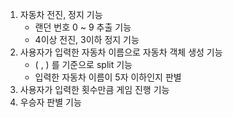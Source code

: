

1. 자동차 전진, 정지 기능
    * 랜던 번호 0 ~ 9 추출 기능
    * 4이상 전진, 3이하 정지 기능
2. 사용자가 입력한 자동차 이름으로 자동차 객체 생성 기능
    * ( , ) 를 기준으로 split 기능
    * 입력한 자동차 이름이 5자 이하인지 판별
3. 사용자가 입력한 횟수만큼 게임 진행 기능
4. 우승자 판별 기능
